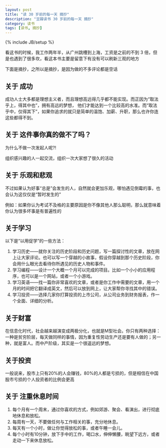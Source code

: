 ```yaml
---
layout: post
title: "读 30 岁前的每一天 摘抄"
description: "豆瓣读书 30 岁前的每一天 摘抄"
category: 读书
tags: [读书, 摘抄]
---
```

{% include JB/setup %}

看这书的时候，我工作两年半，从广州跳槽到上海，工资是之前的不到 3 倍，但是也遇到了很多坎，看这本书主要是留意下有没有可以刷新三观的地方

下面是摘抄，之所以是摘抄，是因为做的不多评论都是空话


## 关于 成功

成功人士大多都是理想主义者，而且理想高远得几乎都不能实现。而正因为“取法乎上，得其中也”，拥有高远的梦想， 他们才能达到一个比较高的水准。而“取法乎中，仅得其下”，如果你追求的就只是简单的温饱、加薪、升职，那么也许你连这些都得不到。

## 关于 这件事你真的做不了吗？

为什么不做一次发起人呢?!

组织感兴趣的人一起交流，组织一次大家想了很久的活动

## 关于 乐观和悲观

不过如果认为好事“总是”会发生的人，自然就会更加乐观，哪怕遇见倒霉的事，也会认为这仅仅是“暂时发生的”

例如：如果你认为考试不及格的主要原因是你不像其他人那么聪明，那么就意味着你认为很多坏事是有普遍性的


## 关于学习

以下是“以用促学”的一些方法：

1. 学习历史——就你关注的历史阶段和历史问题，写一篇探讨性的文章，放在网上让大家评论。也可以写一个穿越的小故事，假设你穿越到那个历史阶段，你会用什么眼光去看待你所遇见的历史人物和事件。
2. 学习编程——设计一个大概一个月可以完成的项目。比如一个小小的应用程序，也可以是一个网站，或者一个小游戏。
3. 学习英语——找一篇你非常喜欢的文章，或者是你工作中需要的文章，用一个月的时间把它翻译成英文，然后可以放到网上，让大家帮你寻找其中的错误。
4. 学习投资——选择几家你打算投资的上市公司，从公司业务到财务报表，作一个全面、详细的分析。

## 关于财富

在信息化时代，社会越来越演变成两极分化，也就是M型社会。你只有两种选择：一种是贫穷阶层，每天做同样的事情，因为重复性劳动生产还是要有人做的；另一种，就是富人。而中产阶级，其实是一个很遥远的梦想。

## 关于投资

一般说来，股市上只有20%的人会赚钱，80%的人都是亏损的，但是相信在中国股市亏损的个人投资者的比例会更高


## 关于 注重休息时间

1. 每个月有一个周末，通过你喜欢的方式，例如郊游、聚会、看演出，进行彻底地休息和放松。
2. 每周有一天，不要做任何与工作相关的事，充分地休息。
3. 每天有一个小时，做让你觉得放松的事，或者午睡一会儿。
4. 每个小时有10分钟，放下手中的工作，喝口水，伸伸懒腰，眺望下远方，或者走动一下来休息放松。


